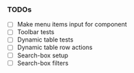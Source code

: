 ### TODOs


- [ ] Make menu items input for component 
- [ ] Toolbar tests
- [ ] Dynamic table tests
- [ ] Dynamic table row actions
- [ ] Search-box setup
- [ ] Search-box filters
